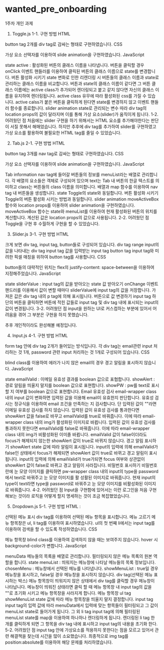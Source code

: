 # wanted_pre_onboarding
1주차 개인 과제

1. Toggle.js
1-1. 구현 방법
HTML

button tag 2개를 div tag로 감싸는 형태로 구현하였습니다.
CSS

가상 요소 선택자를 이용하여 slide animation을 구현하였습니다.
JavaScript

state
active : 활성화된 버튼의 클래스 이름을 나타냅니다. 버튼을 클릭할 경우 onClick 이벤트 핸들러를 이용하여 클릭된 버튼의 클래스 이름으로 state를 변경합니다.
버튼 활성화 시키기
state 변화로 인한 리렌더링 시 버튼들의 클래스 이름과 state로 관리하는 클래스 이름을 비교합니다.
버튼과 state의 클래스 이름이 같다면 그 버튼 클래스 이름에는 active class가 추가되어 렌더링되고 붙고 같지 않다면 자신의 클래스 이름을 유지하여 렌더링됩니다.
active class 유무에 따라 활성화된 css를 가질 수 있습니다.
active calss가 붙은 버튼을 클릭하게 된다면 state를 변경하지 않고 이벤트 핸들러 함수를 종료합니다.
slider animation
state로 관리되는 변수 따라 div tag의 location props의 값이 달라지며 이를 통해 가상 요소(slider)가 움직이게 됩니다.
1-2. 어려웠던 점
처음에는 slider 구현을 하기 위해서는 HTML 요소를 추가해야한다는 판단이 서질 못해서 해매었습니다. 하지만 추후에 div tag를 추가하여 slider를 구현하였고 가상 요소를 활용하여 불필요한 HTML tag를 줄일 수 있었습니다.


2. Tab.js
2-1. 구현 방법
HTML

button tag 3개를 nav tag로 감싸는 형태로 구현하였습니다.
CSS

가상 요소 선택자를 이용하여 slide animation을 구현하였습니다.
JavaScript

Tab information
nav tag에 들어갈 버튼들의 정보를 menuList라는 배열로 관리합니다.
각 배열의 요소들은 객체로 구성되어 있으며 text는 Tab 내 버튼의 한글 텍스트를 의미하고 class는 버튼들의 class 이름을 의미합니다.
배열과 map 함수를 이용하여 nav tag 내 버튼들을 생성합니다.
state
Toggle의 state와 동일합니다.
버튼 활성화 시키기
Toggle의 버튼 활성화 시키는 방법과 동일합니다.
slider animation
moveActiveBox 함수와 location props를 이용하여 slider animation을 구현하였습니다.
moveActiveBox 함수는 state와 menuList를 이용하여 현재 활성화된 버튼의 위치를 계산합니다.
계산된 값은 location props의 값으로 사용됩니다.
2-2. 어려웠던 점
Toggle을 구현 후 수월하게 구현을 할 수 있었습니다.


3. Slider.js
3-1. 구현 방법
HTML

크게 보면 div tag, input tag, button들로 구성되어 있습니다.
div tag
range input의 값을 나타내는 div tag
input tag
값을 입력받는 input tag
button tag
input tag와 미려한 픽셀 매칭을 위하여 button tag를 사용합니다.
CSS

button들의 대략적인 위치는 flex의 justify-content: space-between을 이용하여 지정해주었습니다.
JavaScript

state
sliderValue : input tag의 값을 받아오는 state
값 받아오기
onChange 이벤트 핸드러를 이용해서 값이 변할 때마다 sliderValue에 input tag의 값을 저장합니다.
가져온 값은 div tag 내의 p tag에 의해 표시됩니다.
버튼으로 값 변경하기
input tag 하단의 버튼을 클릭하면 버튼에 적힌 값들로 input tag 및 div tag 내에 표시되는 input의 값이 변경됩니다.
3-2. 어려웠던 점
input을 원하는 UI로 커스컴하는 부분에 있어서 어려움을 겪어 그 부분은 구현을 하지 못했습니다.

추후 개인적이라도 완성해볼 예정입니다.


4. Input.js
4-1. 구현 방법
HTML

form tag 안에 div tag 2개가 들어있는 방식입니다.
각 div tag는 email관련 input 처리하는 것 1개, password 관련 input 처리하는 것 1개로 구성되어 있습니다.
CSS

blind class를 이용하여 에러가 나지 않은 email의 경우 경고 알림을 표시하지 않습니다.
JavaScript

state
emailValid : 이메일 유효성 결과를 boolean 값으로 표협합니다.
showAlert : 경로 알림을 띄울지 말지를 boolean 값으로 표현합니다.
showPW : pw를 text로 표시할 지 여부를 boolean 값으로 표현합니다.
Email 유효성 검사
email-wrapper class 내의 input 값이 변화하면 입력된 값을 이용해 email이 유효한지 판단합니다.
유효성 검사는 정규식을 이용하여 email 조건을 만족하는 지 검사합니다.
단 입력된 값이 ""라면 이메일 유효성 검사를 하지 않습니다.
입력된 값이 유효성 검사를 통과한다면 showAlert 값을 false로 바꾸고 emailValid를 true로 바꿔줍니다. 이에 따라 email-wrapper class 내의 img가 활성화된 이미지로 바뀝니다.
입력된 값이 유효성 검사를 통과하지 못한다면 emailValid를 false로 바꿔줍니다. 이에 따라 email-wrapper class 내의 img가 비활성화된 이미졸 바뀝니다.
emailValid 값이 false이더라도 focus가 해제되지 않는한 showAlert 값이 true로 바뀌지 않습니다.
경고 알림 표시하기
showAlert state 값에 따라 알림이 표시됩니다.
input의 입력에 의해 emailValid가 false인 상태에서 focus가 해제되면 showAlert 값이 true로 바뀌고 경고 알림이 표시됩니다.
input의 입력에 의해 emailValid가 true가되면 focus 여부와 상관없이 showAlert 값이 false로 바뀌고 경고 알림이 사라집니다.
비밀번호 표시하기
비밀번호란에 눈 모양 이미지를 클릭하면 pw-wrapper class 내의 input의 type을 password에서 text로 바꿔주고 눈 모양 이미지를 활 성활된 이미지로 바꿔줍니다.
현재 input의 type이 text라면 type을 password로 바꿔주고 눈 모양 이미지를 비활성화된 이미지로 바꿔줍니다.
4-2. 어려웠던 점
Input을 구현함에 있어서는 이런 로그인을 처음 구현해보는 것이라 로직을 어떻게 할지 명세하는 것이 조금 복잡했었습니다.


5. Dropdown.js
5-1. 구현 방법
HTML :

선택된 메뉴 표시
div tag를 이용하여 선택된 메뉴 항목을 표시합니다.
메뉴 고르기
메뉴 항목창은 ul, li tag를 이용하여 표시하였습니다. ul의 첫 번째 li에서는 input tag를 이용하여 검색을 할 수 있도록 작성하였습니다.
CSS

메뉴 항목창
blind class를 이용하여 검색하지 않을 때는 보여주지 않습니다.
hover 시 background-color가 변합니다.
JavaScript

menuData
메뉴들의 목록을 배열로 관리합니다. 필터링되지 않은 메뉴 목록의 원본 역할을 합니다.
state
menuList : 띄워지는 메뉴창에 나타날 메뉴들의 목록 정보입니다.
chosenMenu : 메뉴창에서 선택된 메뉴를 나타냅니다.
showMenuList : true일 경우 메뉴창을 표시하고, false일 경우 메뉴창을 표시하지 않습니다.
div tag(선택된 메뉴 표시하는 박스)
메뉴 항목창이 띄워지지 않은 상태에서 div tag를 클릭할 경우 메뉴창이 나타납니다.
메뉴창이 띄워진 상태라면 클릭 할 때 메뉴 항목창 내 input tag의 값을 ""로 초기화 시키고 메뉴 항목창을 사라지게 합니다.
메뉴 항목창
ul tag
showMenuList state 값에 따라 메뉴 항목창을 띄울지 말지 결정합니다.
input tag
input tag의 입력 값에 따라 menuData에서 입력에 맞는 항목들이 필터링되고 그 값이 menuList state로 들어가게 됩니다.
그 외 li tag
input tag에 의해 필터링된 menuList state를 map을 이용하여 하나하나 렌더링하게 됩니다.
렌더링된 li tag 한 개를 클릭하게 되면 그 항목을 div tag 내에 표시하고 input tag의 내용을 초기화 한다.
5-2. 어려웠던 점
input tag 안에 가상요소를 적용하지 못한다는 점을 모르고 있어서 관련 해결책을 찾는데 시간을 많이 소요했습니다. 최종적으로 img tag를 position:absolute를 이용하여 해당 문제를 처리하였습니다.

